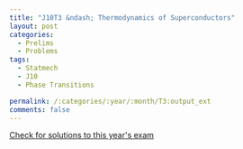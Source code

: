 ```yaml
---
title: "J10T3 &ndash; Thermodynamics of Superconductors"
layout: post
categories:
  - Prelims
  - Problems
tags:
  - Statmech
  - J10
  - Phase Transitions

permalink: /:categories/:year/:month/T3:output_ext
comments: false
---
```

<object data="2010J3T.pdf" type="application/pdf" width="100%" height="500"></object>
<div class="message"><a href='https://princetonprelim.com/prelim/24/'>Check for solutions to this year's exam</a></div>